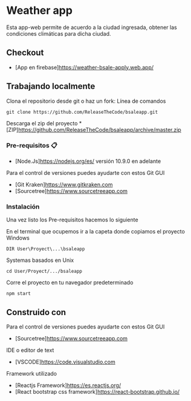 # Weather app

Esta app-web permite de acuerdo a la ciudad ingresada, obtener las condiciones climáticas para dicha ciudad.

## Checkout

* [App en firebase]https://weather-bsale-apply.web.app/

## Trabajando localmente

Clona el repositorio desde git o haz un fork:
  Línea de comandos
  ```
  git clone https://github.com/ReleaseTheCode/bsaleapp.git
  ```
  
  
  Descarga el zip del proyecto
  *[ZIP]https://github.com/ReleaseTheCode/bsaleapp/archive/master.zip

### Pre-requisitos 📋

* [Node.Js]https://nodejs.org/es/ versión 10.9.0 en adelante


Para el control de versiones puedes ayudarte con estos Git GUI
* [Git Kraken]https://www.gitkraken.com
* [Sourcetree]https://www.sourcetreeapp.com

### Instalación 
Una vez listo los Pre-requisitos hacemos lo siguiente

En el terminal que ocupemos ir a la capeta donde copiamos el proyecto 
Windows
```
DIR User\Proyect\...\bsaleapp
```
Systemas basados en Unix
```
cd User/Proyect/.../bsaleapp
```

Corre el proyecto en tu navegador predeterminado
```
npm start
```

## Construido con 

Para el control de versiones puedes ayudarte con estos Git GUI
* [Sourcetree]https://www.sourcetreeapp.com

IDE o editor de text

* [VSCODE]https://code.visualstudio.com

Framework utilizado
* [Reactjs Framework]https://es.reactjs.org/
* [React bootstrap css framework]https://react-bootstrap.github.io/
